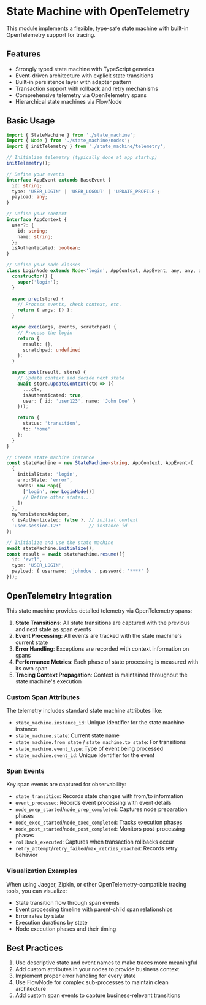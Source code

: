 # State Machine with OpenTelemetry

This module implements a flexible, type-safe state machine with built-in OpenTelemetry support for tracing.

## Features

- Strongly typed state machine with TypeScript generics
- Event-driven architecture with explicit state transitions
- Built-in persistence layer with adapter pattern
- Transaction support with rollback and retry mechanisms
- Comprehensive telemetry via OpenTelemetry spans
- Hierarchical state machines via FlowNode

## Basic Usage

```typescript
import { StateMachine } from './state_machine';
import { Node } from './state_machine/nodes';
import { initTelemetry } from './state_machine/telemetry';

// Initialize telemetry (typically done at app startup)
initTelemetry();

// Define your events
interface AppEvent extends BaseEvent {
  id: string;
  type: 'USER_LOGIN' | 'USER_LOGOUT' | 'UPDATE_PROFILE';
  payload: any;
}

// Define your context
interface AppContext {
  user?: {
    id: string;
    name: string;
  };
  isAuthenticated: boolean;
}

// Define your node classes
class LoginNode extends Node<'login', AppContext, AppEvent, any, any, any> {
  constructor() {
    super('login');
  }

  async prep(store) {
    // Process events, check context, etc.
    return { args: {} };
  }

  async exec(args, events, scratchpad) {
    // Process the login
    return { 
      result: {}, 
      scratchpad: undefined 
    };
  }

  async post(result, store) {
    // Update context and decide next state
    await store.updateContext(ctx => ({
      ...ctx,
      isAuthenticated: true,
      user: { id: 'user123', name: 'John Doe' }
    }));

    return {
      status: 'transition',
      to: 'home'
    };
  }
}

// Create state machine instance
const stateMachine = new StateMachine<string, AppContext, AppEvent>(
  {
    initialState: 'login',
    errorState: 'error',
    nodes: new Map([
      ['login', new LoginNode()]
      // Define other states...
    ])
  },
  myPersistenceAdapter,
  { isAuthenticated: false }, // initial context
  'user-session-123'          // instance id
);

// Initialize and use the state machine
await stateMachine.initialize();
const result = await stateMachine.resume([{ 
  id: 'evt1', 
  type: 'USER_LOGIN', 
  payload: { username: 'johndoe', password: '****' } 
}]);
```

## OpenTelemetry Integration

This state machine provides detailed telemetry via OpenTelemetry spans:

1. **State Transitions**: All state transitions are captured with the previous and next state as span events
2. **Event Processing**: All events are tracked with the state machine's current state
3. **Error Handling**: Exceptions are recorded with context information on spans
4. **Performance Metrics**: Each phase of state processing is measured with its own span
5. **Tracing Context Propagation**: Context is maintained throughout the state machine's execution

### Custom Span Attributes

The telemetry includes standard state machine attributes like:

- `state_machine.instance_id`: Unique identifier for the state machine instance
- `state_machine.state`: Current state name
- `state_machine.from_state` / `state_machine.to_state`: For transitions
- `state_machine.event_type`: Type of event being processed
- `state_machine.event_id`: Unique identifier for the event

### Span Events

Key span events are captured for observability:

- `state_transition`: Records state changes with from/to information
- `event_processed`: Records event processing with event details
- `node_prep_started`/`node_prep_completed`: Captures node preparation phases
- `node_exec_started`/`node_exec_completed`: Tracks execution phases
- `node_post_started`/`node_post_completed`: Monitors post-processing phases
- `rollback_executed`: Captures when transaction rollbacks occur
- `retry_attempt`/`retry_failed`/`max_retries_reached`: Records retry behavior

### Visualization Examples

When using Jaeger, Zipkin, or other OpenTelemetry-compatible tracing tools, you can visualize:

- State transition flow through span events
- Event processing timeline with parent-child span relationships
- Error rates by state
- Execution durations by state
- Node execution phases and their timing

## Best Practices

1. Use descriptive state and event names to make traces more meaningful
2. Add custom attributes in your nodes to provide business context
3. Implement proper error handling for every state
4. Use FlowNode for complex sub-processes to maintain clean architecture
5. Add custom span events to capture business-relevant transitions